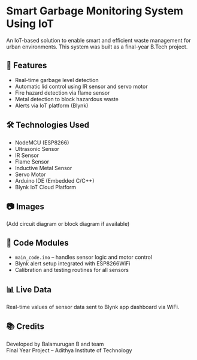 # Smart Garbage Monitoring System Using IoT

An IoT-based solution to enable smart and efficient waste management for urban environments. This system was built as a final-year B.Tech project.

## 🚀 Features
- Real-time garbage level detection
- Automatic lid control using IR sensor and servo motor
- Fire hazard detection via flame sensor
- Metal detection to block hazardous waste
- Alerts via IoT platform (Blynk)

## 🛠️ Technologies Used
- NodeMCU (ESP8266)
- Ultrasonic Sensor
- IR Sensor
- Flame Sensor
- Inductive Metal Sensor
- Servo Motor
- Arduino IDE (Embedded C/C++)
- Blynk IoT Cloud Platform

## 📷 Images
(Add circuit diagram or block diagram if available)

## 📂 Code Modules
- `main_code.ino` – handles sensor logic and motor control
- Blynk alert setup integrated with ESP8266WiFi
- Calibration and testing routines for all sensors

## 📊 Live Data
Real-time values of sensor data sent to Blynk app dashboard via WiFi.

## 📚 Credits
Developed by Balamurugan B and team  
Final Year Project – Adithya Institute of Technology  
